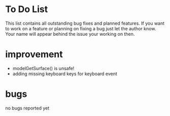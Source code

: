 # To Do List

This list contains all outstanding bug fixes and planned features. If you want to work on a feature or planning on fixing a bug just let the author know. Your name will appear behind the issue your working on then.

# improvement

- modelGetSurface() is unsafe!
- adding missing keyboard keys for keyboard event

# bugs

no bugs reported yet
